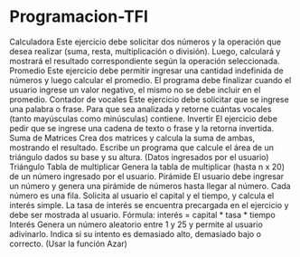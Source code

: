 # Programacion-TFI
Calculadora
Este ejercicio debe solicitar dos números y la operación que desea
realizar (suma, resta, multiplicación o división). Luego, calculará y
mostrará el resultado correspondiente según la operación
seleccionada.
Promedio
Este ejercicio debe permitir ingresar una cantidad indefinida de
números y luego calcular el promedio. El programa debe finalizar
cuando el usuario ingrese un valor negativo, el mismo no se debe
incluir en el promedio.
Contador de vocales
Este ejercicio debe solicitar que se ingrese una palabra o frase.
Para que sea analizada y retorne cuántas vocales (tanto
mayúsculas como minúsculas) contiene.
Invertir
El ejercicio debe pedir que se ingrese una cadena de texto o frase
y la retorna invertida.
Suma de Matrices
Crea dos matrices y calcula la suma de ambas, mostrando el
resultado.
Escribe un programa que calcule el área de un triángulo dados su
base y su altura. (Datos ingresados por el usuario)
Triángulo
Tabla de multiplicar
Genera la tabla de multiplicar (hasta n x 20) de un número
ingresado por el usuario.
Pirámide
El usuario debe ingresar un número y genera una pirámide de
números hasta llegar al número. Cada número es una fila.
Solicita al usuario el capital y el tiempo, y calcula el interés simple.
La tasa de interés se encuentra precargada en el ejercicio y debe
ser mostrada al usuario.
Fórmula: interés = capital * tasa * tiempo
Interés
Genera un número aleatorio entre 1 y 25 y permite al usuario
adivinarlo. Indica si su intento es demasiado alto, demasiado bajo
o correcto. (Usar la función Azar)

